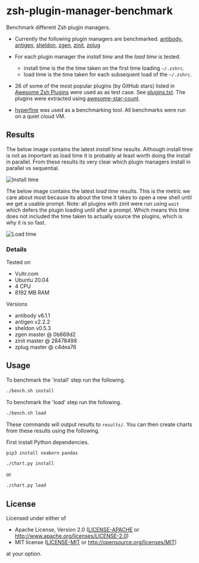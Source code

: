 # zsh-plugin-manager-benchmark

Benchmark different Zsh plugin managers.

- Currently the following plugin managers are benchmarked.
  [antibody](https://github.com/getantibody/antibody),
  [antigen](https://github.com/zsh-users/antigen),
  [sheldon](https://github.com/rossmacarthur/sheldon),
  [zgen](https://github.com/tarjoilija/zgen),
  [zinit](https://github.com/zdharma/zinit),
  [zplug](https://github.com/zplug/zplug)

- For each plugin manager the *install time* and the *load time* is tested.
  - install time is the the time taken on the first time loading `~/.zshrc`.
  - load time is the time taken for each subsequent load of the `~/.zshrc`.

- 26 of some of the most popular plugins (by GitHub stars) listed in [Awesome
  Zsh Plugins](https://github.com/unixorn/awesome-zsh-plugins/) were used as as
  test case. See [plugins.txt](./src/plugins.txt). The plugins were extracted
  using
  [awesome-star-count](https://github.com/rossmacarthur/awesome-star-count).
- [hyperfine](https://github.com/sharkdp/hyperfine) was used as a benchmarking
  tool. All benchmarks were run on a quiet cloud VM.

## Results

The below image contains the latest *install time* results. Although install
time is not as important as load time it is probably at least worth doing the
install in parallel. From these results its very clear which plugin managers
install in parallel vs sequential.

![Install time](results/install.png)

The below image contains the latest *load time* results. This is the metric we
care about most because its about the time it takes to open a new shell until we
get a usable prompt. Note: all plugins with zinit were run using `wait` which
defers the plugin loading until after a prompt. Which means this time does not
included the time taken to actually source the plugins, which is why it is so
fast.

![Load time](results/load.png)

### Details

Tested on
- Vultr.com
- Ubuntu 20.04
- 4 CPU
- 8192 MB RAM

Versions
- antibody v6.1.1
- antigen v2.2.2
- sheldon v0.5.3
- zgen master @ 0b669d2
- zinit master @ 28478498
- zplug master @ c4dea76

## Usage

To benchmark the 'install' step run the following.
```sh
./bench.sh install
```

To benchmark the 'load' step run the following.
```sh
./bench.sh load
```

These commands will output results to `results/`. You can then create charts
from these results using the following.

First install Python dependencies.

```
pip3 install seaborn pandas
```

```sh
./chart.py install
```

or

```sh
./chart.py load
```

## License

Licensed under either of

- Apache License, Version 2.0 ([LICENSE-APACHE](LICENSE-APACHE) or
  http://www.apache.org/licenses/LICENSE-2.0)
- MIT license ([LICENSE-MIT](LICENSE-MIT) or http://opensource.org/licenses/MIT)

at your option.

